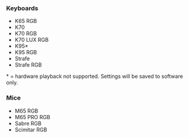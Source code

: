 ### Keyboards
* K65 RGB
* K70
* K70 RGB
* K70 LUX RGB
* K95*
* K95 RGB
* Strafe
* Strafe RGB

\* = hardware playback not supported. Settings will be saved to software only.


### Mice
* M65 RGB
* M65 PRO RGB
* Sabre RGB
* Scimitar RGB
